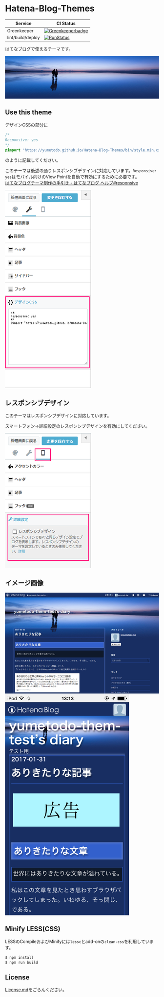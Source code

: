 # Hatena-Blog-Themes

| Service     | CI Status                                                                                                                                                             |
|-------------|-----------------------------------------------------------------------------------------------------------------------------------------------------------------------|
| Greenkeeper | [![Greenkeeperbadge](https://badges.greenkeeper.io/yumetodo/Hatena-Blog-Themes.svg)](https://greenkeeper.io/)                                                         |
| lint/build/deploy  | [![RunStatus](https://api.shippable.com/projects/5893e78ef2e87f0f00914896/badge?branch=yumetodo/master)](https://app.shippable.com/projects/5893e78ef2e87f0f00914896) |

はてなブログで使えるテーマです。

![img](./boilerplate/img/MIYA160131430534-768.png)

## Use this theme

デザインCSSの部分に

```css
/*
Responsive: yes
*/
@import "https://yumetodo.github.io/Hatena-Blog-Themes/bin/style.min.css"
```

のように記載してください。

このテーマは後述の通りレスポンシブデザインに対応しています。``Responsive: yes``はモバイル向けのView Pointを自動で有効にするために必要です。  
[はてなブログテーマ制作の手引き - はてなブログ ヘルプ#responsive](http://help.hatenablog.com/entry/theme/custom-theme#responsive)

![apply_css](./img/apply_css.png)

## レスポンシブデザイン

このテーマはレスポンシブデザインに対応しています。

スマートフォン→詳細設定のレスポンシブデザインを有効にしてください。

![apply_respnsive](./img/apply_respnsive.png)

## イメージ画像

![theme_windows10_firefox51](./img/theme_windows10_firefox51.png)
![theme_ipod_touch_5th_chrome](./img/theme_ipod_touch_5th_chrome.png)

## Minify LESS(CSS)

LESSのCompileおよびMinifyには``lessc``とadd-onの``clean-css``を利用しています。

```
$ npm install
$ npm run build
```

## License

[License.md](./License.md)をごらんください。
